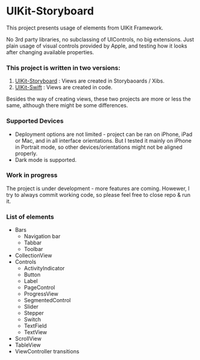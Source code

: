 # UIKit-Storyboard

This project presents usage of elements from UIKit Framework.

No 3rd party libraries, no subclassing of UIControls, no big extensions. Just plain usage of visual controls provided by Apple, and testing how it looks after changing available properties.

### This project is written in two versions:

1) [UIKit-Storyboard](https://github.com/kamilgomolka/UIKit-Swift) : Views are created in Storybaoards / Xibs.
2) [UIKit-Swift](https://github.com/kamilgomolka/UIKit-Storyboard) : Views are created in code.

Besides the way of creating views, these two projects are more or less the same, although there might be some differences.  

### Supported Devices

* Deployment options are not limited - project can be ran on iPhone, iPad or Mac, and in all interface orientations. But I tested it mainly on iPhone in Portrait mode, so other devices/orientations might not be aligned properly.
* Dark mode is supported.

### Work in progress

The project is under development - more features are coming.
Howewer, I try to always commit working code, so please feel free to close repo & run it.

### List of elements

- Bars
  - Navigation bar
  - Tabbar
  - Toolbar
- CollectionView
- Controls
  - ActivityIndicator
  - Button
  - Label
  - PageControl
  - ProgressView
  - SegmentedControl
  - Slider
  - Stepper
  - Switch
  - TextField
  - TextView
- ScrollView
- TableView
- ViewController transitions
